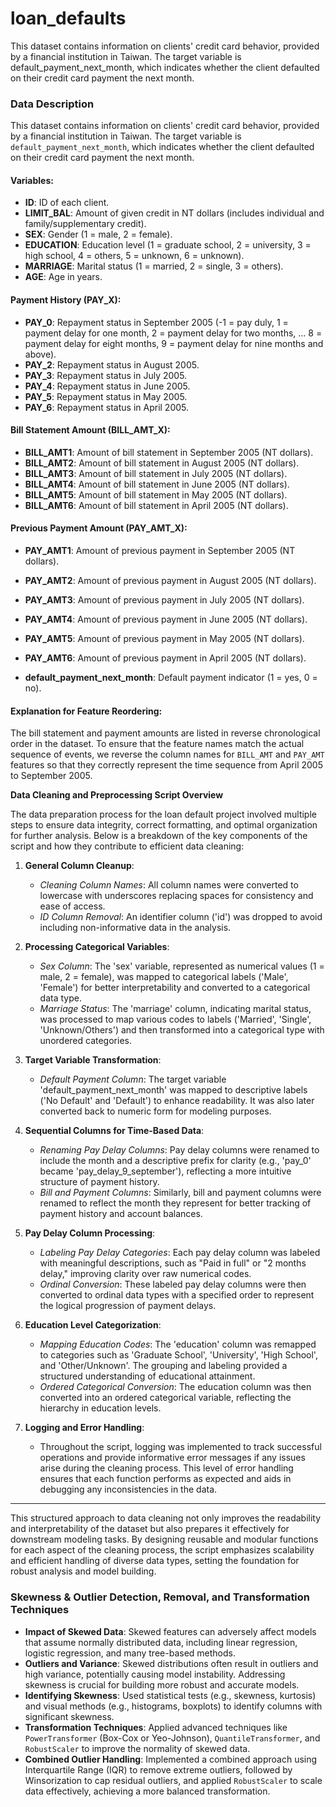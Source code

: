 # loan_defaults
This dataset contains information on clients' credit card behavior, provided by a financial institution in Taiwan. The target variable is default_payment_next_month, which indicates whether the client defaulted on their credit card payment the next month.

### Data Description

This dataset contains information on clients' credit card behavior, provided by a financial institution in Taiwan. The target variable is `default_payment_next_month`, which indicates whether the client defaulted on their credit card payment the next month.

#### Variables:

- **ID**: ID of each client.
- **LIMIT_BAL**: Amount of given credit in NT dollars (includes individual and family/supplementary credit).
- **SEX**: Gender (1 = male, 2 = female).
- **EDUCATION**: Education level (1 = graduate school, 2 = university, 3 = high school, 4 = others, 5 = unknown, 6 = unknown).
- **MARRIAGE**: Marital status (1 = married, 2 = single, 3 = others).
- **AGE**: Age in years.

#### Payment History (PAY_X):
- **PAY_0**: Repayment status in September 2005 (-1 = pay duly, 1 = payment delay for one month, 2 = payment delay for two months, ... 8 = payment delay for eight months, 9 = payment delay for nine months and above).
- **PAY_2**: Repayment status in August 2005.
- **PAY_3**: Repayment status in July 2005.
- **PAY_4**: Repayment status in June 2005.
- **PAY_5**: Repayment status in May 2005.
- **PAY_6**: Repayment status in April 2005.

#### Bill Statement Amount (BILL_AMT_X):
- **BILL_AMT1**: Amount of bill statement in September 2005 (NT dollars).
- **BILL_AMT2**: Amount of bill statement in August 2005 (NT dollars).
- **BILL_AMT3**: Amount of bill statement in July 2005 (NT dollars).
- **BILL_AMT4**: Amount of bill statement in June 2005 (NT dollars).
- **BILL_AMT5**: Amount of bill statement in May 2005 (NT dollars).
- **BILL_AMT6**: Amount of bill statement in April 2005 (NT dollars).

#### Previous Payment Amount (PAY_AMT_X):
- **PAY_AMT1**: Amount of previous payment in September 2005 (NT dollars).
- **PAY_AMT2**: Amount of previous payment in August 2005 (NT dollars).
- **PAY_AMT3**: Amount of previous payment in July 2005 (NT dollars).
- **PAY_AMT4**: Amount of previous payment in June 2005 (NT dollars).
- **PAY_AMT5**: Amount of previous payment in May 2005 (NT dollars).
- **PAY_AMT6**: Amount of previous payment in April 2005 (NT dollars).

- **default_payment_next_month**: Default payment indicator (1 = yes, 0 = no).

#### Explanation for Feature Reordering:
The bill statement and payment amounts are listed in reverse chronological order in the dataset. To ensure that the feature names match the actual sequence of events, we reverse the column names for `BILL_AMT` and `PAY_AMT` features so that they correctly represent the time sequence from April 2005 to September 2005.


**Data Cleaning and Preprocessing Script Overview**

The data preparation process for the loan default project involved multiple steps to ensure data integrity, correct formatting, and optimal organization for further analysis. Below is a breakdown of the key components of the script and how they contribute to efficient data cleaning:

1. **General Column Cleanup**:
   - *Cleaning Column Names*: All column names were converted to lowercase with underscores replacing spaces for consistency and ease of access.
   - *ID Column Removal*: An identifier column ('id') was dropped to avoid including non-informative data in the analysis.

2. **Processing Categorical Variables**:
   - *Sex Column*: The 'sex' variable, represented as numerical values (1 = male, 2 = female), was mapped to categorical labels ('Male', 'Female') for better interpretability and converted to a categorical data type.
   - *Marriage Status*: The 'marriage' column, indicating marital status, was processed to map various codes to labels ('Married', 'Single', 'Unknown/Others') and then transformed into a categorical type with unordered categories.

3. **Target Variable Transformation**:
   - *Default Payment Column*: The target variable 'default_payment_next_month' was mapped to descriptive labels ('No Default' and 'Default') to enhance readability. It was also later converted back to numeric form for modeling purposes.

4. **Sequential Columns for Time-Based Data**:
   - *Renaming Pay Delay Columns*: Pay delay columns were renamed to include the month and a descriptive prefix for clarity (e.g., 'pay_0' became 'pay_delay_9_september'), reflecting a more intuitive structure of payment history.
   - *Bill and Payment Columns*: Similarly, bill and payment columns were renamed to reflect the month they represent for better tracking of payment history and account balances.

5. **Pay Delay Column Processing**:
   - *Labeling Pay Delay Categories*: Each pay delay column was labeled with meaningful descriptions, such as "Paid in full" or "2 months delay," improving clarity over raw numerical codes.
   - *Ordinal Conversion*: These labeled pay delay columns were then converted to ordinal data types with a specified order to represent the logical progression of payment delays.

6. **Education Level Categorization**:
   - *Mapping Education Codes*: The 'education' column was remapped to categories such as 'Graduate School', 'University', 'High School', and 'Other/Unknown'. The grouping and labeling provided a structured understanding of educational attainment.
   - *Ordered Categorical Conversion*: The education column was then converted into an ordered categorical variable, reflecting the hierarchy in education levels.

7. **Logging and Error Handling**:
   - Throughout the script, logging was implemented to track successful operations and provide informative error messages if any issues arise during the cleaning process. This level of error handling ensures that each function performs as expected and aids in debugging any inconsistencies in the data.

---

This structured approach to data cleaning not only improves the readability and interpretability of the dataset but also prepares it effectively for downstream modeling tasks. By designing reusable and modular functions for each aspect of the cleaning process, the script emphasizes scalability and efficient handling of diverse data types, setting the foundation for robust analysis and model building. 


### Skewness & Outlier Detection, Removal, and Transformation Techniques

- **Impact of Skewed Data**: Skewed features can adversely affect models that assume normally distributed data, including linear regression, logistic regression, and many tree-based methods.
- **Outliers and Variance**: Skewed distributions often result in outliers and high variance, potentially causing model instability. Addressing skewness is crucial for building more robust and accurate models.
- **Identifying Skewness**: Used statistical tests (e.g., skewness, kurtosis) and visual methods (e.g., histograms, boxplots) to identify columns with significant skewness.
- **Transformation Techniques**: Applied advanced techniques like `PowerTransformer` (Box-Cox or Yeo-Johnson), `QuantileTransformer`, and `RobustScaler` to improve the normality of skewed data.
- **Combined Outlier Handling**: Implemented a combined approach using Interquartile Range (IQR) to remove extreme outliers, followed by Winsorization to cap residual outliers, and applied `RobustScaler` to scale data effectively, achieving a more balanced transformation.
